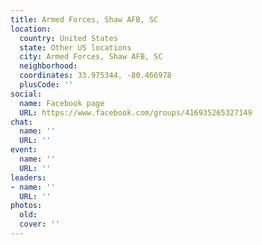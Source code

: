 ```yaml
---
title: Armed Forces, Shaw AFB, SC
location:
  country: United States
  state: Other US locations
  city: Armed Forces, Shaw AFB, SC
  neighborhood: 
  coordinates: 33.975344, -80.466978
  plusCode: ''
social:
  name: Facebook page
  URL: https://www.facebook.com/groups/416935265327149
chat:
  name: ''
  URL: ''
event:
  name: ''
  URL: ''
leaders:
- name: ''
  URL: ''
photos:
  old: 
  cover: ''
---
```

